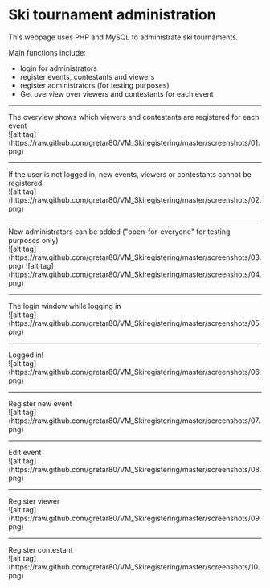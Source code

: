 Ski tournament administration
================
This webpage uses PHP and MySQL to administrate ski tournaments.

Main functions include:
  - login for administrators
  - register events, contestants and viewers
  - register administrators (for testing purposes)
  - Get overview over viewers and contestants for each event

<hr>
The overview shows which viewers and contestants are registered for each event<br>
![alt tag](https://raw.github.com/gretar80/VM_Skiregistering/master/screenshots/01.png)
<hr>
If the user is not logged in, new events, viewers or contestants cannot be registered<br>
![alt tag](https://raw.github.com/gretar80/VM_Skiregistering/master/screenshots/02.png)
<hr>
New administrators can be added ("open-for-everyone" for testing purposes only)<br>
![alt tag](https://raw.github.com/gretar80/VM_Skiregistering/master/screenshots/03.png)
![alt tag](https://raw.github.com/gretar80/VM_Skiregistering/master/screenshots/04.png)
<hr>
The login window while logging in<br>
![alt tag](https://raw.github.com/gretar80/VM_Skiregistering/master/screenshots/05.png)
<hr>
Logged in!<br>
![alt tag](https://raw.github.com/gretar80/VM_Skiregistering/master/screenshots/06.png)
<hr>
Register new event<br>
![alt tag](https://raw.github.com/gretar80/VM_Skiregistering/master/screenshots/07.png)
<hr>
Edit event<br>
![alt tag](https://raw.github.com/gretar80/VM_Skiregistering/master/screenshots/08.png)
<hr>
Register viewer<br>
![alt tag](https://raw.github.com/gretar80/VM_Skiregistering/master/screenshots/09.png)
<hr>
Register contestant<br>
![alt tag](https://raw.github.com/gretar80/VM_Skiregistering/master/screenshots/10.png)



